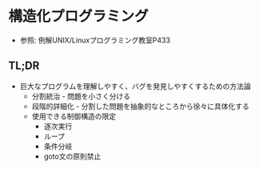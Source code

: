 # 構造化プログラミング
- 参照: 例解UNIX/Linuxプログラミング教室P433

## TL;DR
- 巨大なプログラムを理解しやすく、バグを発見しやすくするための方法論
  - 分割統治     - 問題を小さく分ける
  - 段階的詳細化 - 分割した問題を抽象的なところから徐々に具体化する
  - 使用できる制御構造の限定
    - 逐次実行
    - ループ
    - 条件分岐
    - goto文の原則禁止
